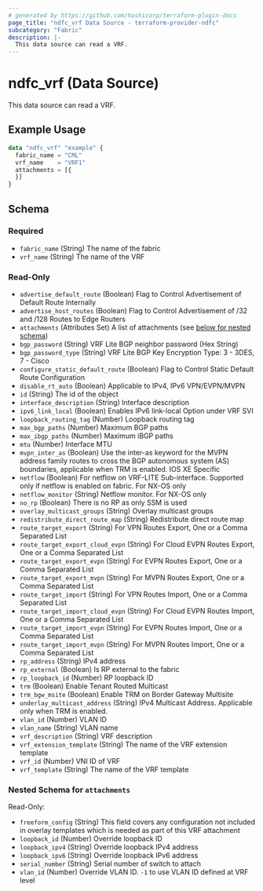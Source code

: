 ```yaml
---
# generated by https://github.com/hashicorp/terraform-plugin-docs
page_title: "ndfc_vrf Data Source - terraform-provider-ndfc"
subcategory: "Fabric"
description: |-
  This data source can read a VRF.
---
```


# ndfc_vrf (Data Source)

This data source can read a VRF.

## Example Usage

```terraform
data "ndfc_vrf" "example" {
  fabric_name = "CML"
  vrf_name    = "VRF1"
  attachments = [{
  }]
}
```

<!-- schema generated by tfplugindocs -->
## Schema

### Required

- `fabric_name` (String) The name of the fabric
- `vrf_name` (String) The name of the VRF

### Read-Only

- `advertise_default_route` (Boolean) Flag to Control Advertisement of Default Route Internally
- `advertise_host_routes` (Boolean) Flag to Control Advertisement of /32 and /128 Routes to Edge Routers
- `attachments` (Attributes Set) A list of attachments (see [below for nested schema](#nestedatt--attachments))
- `bgp_password` (String) VRF Lite BGP neighbor password (Hex String)
- `bgp_password_type` (String) VRF Lite BGP Key Encryption Type: 3 - 3DES, 7 - Cisco
- `configure_static_default_route` (Boolean) Flag to Control Static Default Route Configuration
- `disable_rt_auto` (Boolean) Applicable to IPv4, IPv6 VPN/EVPN/MVPN
- `id` (String) The id of the object
- `interface_description` (String) Interface description
- `ipv6_link_local` (Boolean) Enables IPv6 link-local Option under VRF SVI
- `loopback_routing_tag` (Number) Loopback routing tag
- `max_bgp_paths` (Number) Maximum BGP paths
- `max_ibgp_paths` (Number) Maximum iBGP paths
- `mtu` (Number) Interface MTU
- `mvpn_inter_as` (Boolean) Use the inter-as keyword for the MVPN address family routes to cross the BGP autonomous system (AS) boundaries, applicable when TRM is enabled. IOS XE Specific
- `netflow` (Boolean) For netflow on VRF-LITE Sub-interface. Supported only if netflow is enabled on fabric. For NX-OS only
- `netflow_monitor` (String) Netflow monitor. For NX-OS only
- `no_rp` (Boolean) There is no RP as only SSM is used
- `overlay_multicast_groups` (String) Overlay multicast groups
- `redistribute_direct_route_map` (String) Redistribute direct route map
- `route_target_export` (String) For VPN Routes Export, One or a Comma Separated List
- `route_target_export_cloud_evpn` (String) For Cloud EVPN Routes Export, One or a Comma Separated List
- `route_target_export_evpn` (String) For EVPN Routes Export, One or a Comma Separated List
- `route_target_export_mvpn` (String) For MVPN Routes Export, One or a Comma Separated List
- `route_target_import` (String) For VPN Routes Import, One or a Comma Separated List
- `route_target_import_cloud_evpn` (String) For Cloud EVPN Routes Import, One or a Comma Separated List
- `route_target_import_evpn` (String) For EVPN Routes Import, One or a Comma Separated List
- `route_target_import_mvpn` (String) For MVPN Routes Import, One or a Comma Separated List
- `rp_address` (String) IPv4 address
- `rp_external` (Boolean) Is RP external to the fabric
- `rp_loopback_id` (Number) RP loopback ID
- `trm` (Boolean) Enable Tenant Routed Multicast
- `trm_bgw_msite` (Boolean) Enable TRM on Border Gateway Multisite
- `underlay_multicast_address` (String) IPv4 Multicast Address. Applicable only when TRM is enabled.
- `vlan_id` (Number) VLAN ID
- `vlan_name` (String) VLAN name
- `vrf_description` (String) VRF description
- `vrf_extension_template` (String) The name of the VRF extension template
- `vrf_id` (Number) VNI ID of VRF
- `vrf_template` (String) The name of the VRF template

<a id="nestedatt--attachments"></a>
### Nested Schema for `attachments`

Read-Only:

- `freeform_config` (String) This field covers any configuration not included in overlay templates which is needed as part of this VRF attachment
- `loopback_id` (Number) Override loopback ID
- `loopback_ipv4` (String) Override loopback IPv4 address
- `loopback_ipv6` (String) Override loopback IPv6 address
- `serial_number` (String) Serial number of switch to attach
- `vlan_id` (Number) Override VLAN ID. `-1` to use VLAN ID defined at VRF level

